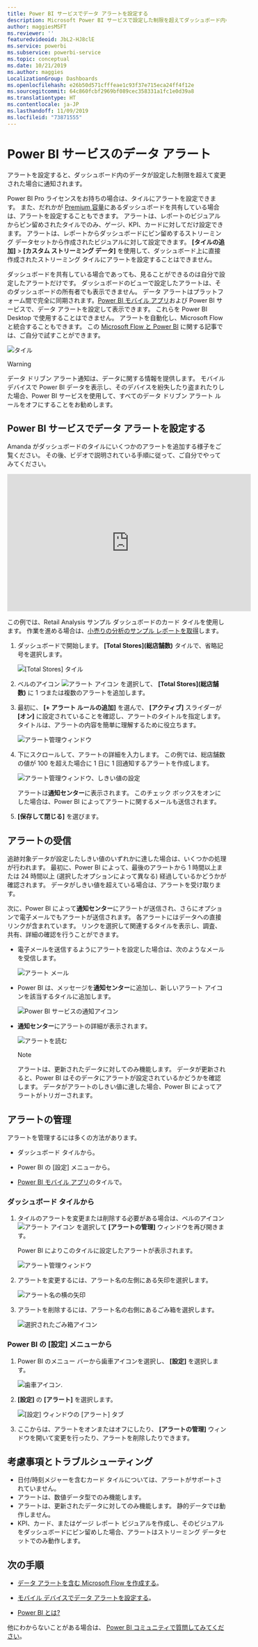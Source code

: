 ```yaml
---
title: Power BI サービスでデータ アラートを設定する
description: Microsoft Power BI サービスで設定した制限を超えてダッシュボード内のデータが変更された場合に通知されるように、アラートを設定する方法について説明します。
author: maggiesMSFT
ms.reviewer: ''
featuredvideoid: JbL2-HJ8clE
ms.service: powerbi
ms.subservice: powerbi-service
ms.topic: conceptual
ms.date: 10/21/2019
ms.author: maggies
LocalizationGroup: Dashboards
ms.openlocfilehash: e26b50d571cfffeae1c93f37e715eca24ff4f12e
ms.sourcegitcommit: 64c860fcbf2969bf089cec358331a1fc1e0d39a8
ms.translationtype: HT
ms.contentlocale: ja-JP
ms.lasthandoff: 11/09/2019
ms.locfileid: "73871555"
---
```

# <a name="data-alerts-in-the-power-bi-service"></a>Power BI サービスのデータ アラート

アラートを設定すると、ダッシュボード内のデータが設定した制限を超えて変更された場合に通知されます。

Power BI Pro ライセンスをお持ちの場合は、タイルにアラートを設定できます。 また、だれかが [Premium 容量](service-premium-what-is.md)にあるダッシュボードを共有している場合は、アラートを設定することもできます。 アラートは、レポートのビジュアルからピン留めされたタイルでのみ、ゲージ、KPI、カードに対してだけ設定できます。 アラートは、レポートからダッシュボードにピン留めするストリーミング データセットから作成されたビジュアルに対して設定できます。 **[タイルの追加]**  >  **[カスタム ストリーミング データ]** を使用して、ダッシュボード上に直接作成されたストリーミング タイルにアラートを設定することはできません。

ダッシュボードを共有している場合であっても、見ることができるのは自分で設定したアラートだけです。 ダッシュボードのビューで設定したアラートは、そのダッシュボードの所有者でも表示できません。 データ アラートはプラットフォーム間で完全に同期されます。[Power BI モバイル アプリ](consumer/mobile/mobile-set-data-alerts-in-the-mobile-apps.md)および Power BI サービスで、データ アラートを設定して表示できます。 これらを Power BI Desktop で使用することはできません。 アラートを自動化し、Microsoft Flow と統合することもできます。 この [Microsoft Flow と Power BI](service-flow-integration.md) に関する記事では、ご自分で試すことができます。

![タイル](media/service-set-data-alerts/powerbi-alert-types-new.png)

> [!WARNING]
> データ ドリブン アラート通知は、データに関する情報を提供します。 モバイル デバイスで Power BI データを表示し、そのデバイスを紛失したり盗まれたりした場合、Power BI サービスを使用して、すべてのデータ ドリブン アラート ルールをオフにすることをお勧めします。

## <a name="set-data-alerts-in-the-power-bi-service"></a>Power BI サービスでデータ アラートを設定する

Amanda がダッシュボードのタイルにいくつかのアラートを追加する様子をご覧ください。 その後、ビデオで説明されている手順に従って、ご自分でやってみてください。

<iframe width="560" height="315" src="https://www.youtube.com/embed/JbL2-HJ8clE" frameborder="0" allowfullscreen></iframe>

この例では、Retail Analysis サンプル ダッシュボードのカード タイルを使用します。 作業を進める場合は、[小売りの分析のサンプル レポートを取得](sample-retail-analysis.md#get-the-content-pack-for-this-sample)します。

1. ダッシュボードで開始します。 **[Total Stores]\(総店舗数\)** タイルで、省略記号を選択します。

   ![[Total Stores] タイル](media/service-set-data-alerts/powerbi-card.png)

1. ベルのアイコン ![アラート アイコン](media/service-set-data-alerts/power-bi-bell-icon.png) を選択して、 **[Total Stores]\(総店舗数\)** に 1 つまたは複数のアラートを追加します。

1. 最初に、 **[+ アラート ルールの追加]** を選んで、 **[アクティブ]** スライダーが **[オン]** に設定されていることを確認し、アラートのタイトルを指定します。 タイトルは、アラートの内容を簡単に理解するために役立ちます。

   ![アラート管理ウィンドウ](media/service-set-data-alerts/powerbi-alert-title.png)

1. 下にスクロールして、アラートの詳細を入力します。  この例では、総店舗数の値が 100 を超えた場合に 1 日に 1 回通知するアラートを作成します。

   ![アラート管理ウィンドウ、しきい値の設定](media/service-set-data-alerts/power-bi-set-alert-details.png)

    アラートは**通知センター**に表示されます。 このチェック ボックスをオンにした場合は、Power BI によってアラートに関するメールも送信されます。

1. **[保存して閉じる]** を選びます。

## <a name="receiving-alerts"></a>アラートの受信

追跡対象データが設定したしきい値のいずれかに達した場合は、いくつかの処理が行われます。 最初に、Power BI によって、最後のアラートから 1 時間以上または 24 時間以上 (選択したオプションによって異なる) 経過しているかどうかが確認されます。 データがしきい値を超えている場合は、アラートを受け取ります。

次に、Power BI によって**通知センター**にアラートが送信され、さらにオプションで電子メールでもアラートが送信されます。 各アラートにはデータへの直接リンクが含まれています。 リンクを選択して関連するタイルを表示し、調査、共有、詳細の確認を行うことができます。  

* 電子メールを送信するようにアラートを設定した場合は、次のようなメールを受信します。

   ![アラート メール](media/service-set-data-alerts/powerbi-alerts-email.png)

* Power BI は、メッセージを**通知センター**に追加し、新しいアラート アイコンを該当するタイルに追加します。

   ![Power BI サービスの通知アイコン](media/service-set-data-alerts/powerbi-alert-notifications.png)

* **通知センター**にアラートの詳細が表示されます。

    ![アラートを読む](media/service-set-data-alerts/powerbi-alert-notification.png)

   > [!NOTE]
   > アラートは、更新されたデータに対してのみ機能します。 データが更新されると、Power BI はそのデータにアラートが設定されているかどうかを確認します。 データがアラートのしきい値に達した場合、Power BI によってアラートがトリガーされます。

## <a name="managing-alerts"></a>アラートの管理

アラートを管理するには多くの方法があります。

* ダッシュボード タイルから。

* Power BI の [設定] メニューから。

* [Power BI モバイル アプリ](consumer/mobile/mobile-set-data-alerts-in-the-mobile-apps.md)のタイルで。

### <a name="from-the-dashboard-tile"></a>ダッシュボード タイルから

1. タイルのアラートを変更または削除する必要がある場合は、ベルのアイコン ![アラート アイコン](media/service-set-data-alerts/power-bi-bell-icon.png) を選択して **[アラートの管理]** ウィンドウを再び開きます。

    Power BI によりこのタイルに設定したアラートが表示されます。

    ![アラート管理ウィンドウ](media/service-set-data-alerts/powerbi-see-alerts.png)

1. アラートを変更するには、アラート名の左側にある矢印を選択します。

    ![アラート名の横の矢印](media/service-set-data-alerts/powerbi-see-alerts-arrow.png)

1. アラートを削除するには、アラート名の右側にあるごみ箱を選択します。

      ![選択されたごみ箱アイコン](media/service-set-data-alerts/powerbi-see-alerts-delete.png)

### <a name="from-the-power-bi-settings-menu"></a>Power BI の [設定] メニューから

1. Power BI のメニュー バーから歯車アイコンを選択し、 **[設定]** を選択します。

    ![歯車アイコン](media/service-set-data-alerts/powerbi-gear-icon.png).

1. **[設定]** の **[アラート]** を選択します。

    ![[設定] ウィンドウの [アラート] タブ](media/service-set-data-alerts/powerbi-alert-settings.png)

1. ここからは、アラートをオンまたはオフにしたり、 **[アラートの管理]** ウィンドウを開いて変更を行ったり、アラートを削除したりできます。

## <a name="considerations-and-troubleshooting"></a>考慮事項とトラブルシューティング

* 日付/時刻メジャーを含むカード タイルについては、アラートがサポートされていません。
* アラートは、数値データ型でのみ機能します。
* アラートは、更新されたデータに対してのみ機能します。 静的データでは動作しません。
* KPI、カード、またはゲージ レポート ビジュアルを作成し、そのビジュアルをダッシュボードにピン留めした場合、アラートはストリーミング データセットでのみ動作します。


## <a name="next-steps"></a>次の手順

* [データ アラートを含む Microsoft Flow を作成する](service-flow-integration.md)。

* [モバイル デバイスでデータ アラートを設定する](consumer/mobile/mobile-set-data-alerts-in-the-mobile-apps.md)。

* [Power BI とは?](fundamentals/power-bi-overview.md)

他にわからないことがある場合は、 [Power BI コミュニティで質問してみてください](https://community.powerbi.com/)。
